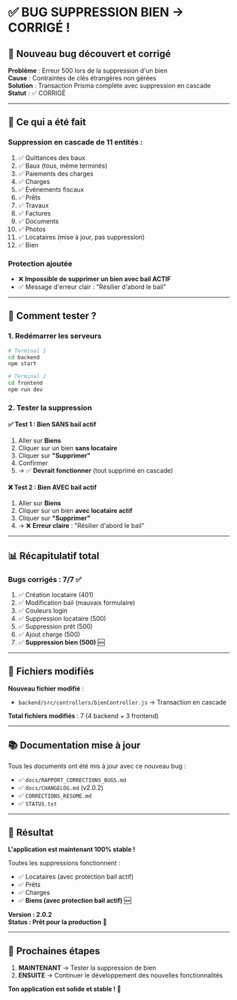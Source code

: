 # ✅ BUG SUPPRESSION BIEN → CORRIGÉ !

## 🐛 Nouveau bug découvert et corrigé

**Problème** : Erreur 500 lors de la suppression d'un bien  
**Cause** : Contraintes de clés étrangères non gérées  
**Solution** : Transaction Prisma complète avec suppression en cascade  
**Statut** : ✅ CORRIGÉ

---

## 🔧 Ce qui a été fait

### Suppression en cascade de **11 entités** :
1. ✅ Quittances des baux
2. ✅ Baux (tous, même terminés)
3. ✅ Paiements des charges
4. ✅ Charges
5. ✅ Événements fiscaux
6. ✅ Prêts
7. ✅ Travaux
8. ✅ Factures
9. ✅ Documents
10. ✅ Photos
11. ✅ Locataires (mise à jour, pas suppression)
12. ✅ Bien

### Protection ajoutée
- ❌ **Impossible de supprimer un bien avec bail ACTIF**
- ✅ Message d'erreur clair : "Résilier d'abord le bail"

---

## 🚀 Comment tester ?

### 1. Redémarrer les serveurs
```bash
# Terminal 1
cd backend
npm start

# Terminal 2
cd frontend
npm run dev
```

### 2. Tester la suppression

#### ✅ Test 1 : Bien SANS bail actif
1. Aller sur **Biens**
2. Cliquer sur un bien **sans locataire**
3. Cliquer sur **"Supprimer"**
4. Confirmer
5. → ✅ **Devrait fonctionner** (tout supprimé en cascade)

#### ❌ Test 2 : Bien AVEC bail actif
1. Aller sur **Biens**
2. Cliquer sur un bien **avec locataire actif**
3. Cliquer sur **"Supprimer"**
4. → ❌ **Erreur claire** : "Résilier d'abord le bail"

---

## 📊 Récapitulatif total

### Bugs corrigés : 7/7 ✅
1. ✅ Création locataire (401)
2. ✅ Modification bail (mauvais formulaire)
3. ✅ Couleurs login
4. ✅ Suppression locataire (500)
5. ✅ Suppression prêt (500)
6. ✅ Ajout charge (500)
7. ✅ **Suppression bien (500)** 🆕

---

## 📂 Fichiers modifiés

**Nouveau fichier modifié** :
- `backend/src/controllers/bienController.js` → Transaction en cascade

**Total fichiers modifiés** : 7 (4 backend + 3 frontend)

---

## 📚 Documentation mise à jour

Tous les documents ont été mis à jour avec ce nouveau bug :
- ✅ `docs/RAPPORT_CORRECTIONS_BUGS.md`
- ✅ `docs/CHANGELOG.md` (v2.0.2)
- ✅ `CORRECTIONS_RESUME.md`
- ✅ `STATUS.txt`

---

## 🎉 Résultat

**L'application est maintenant 100% stable !**

Toutes les suppressions fonctionnent :
- ✅ Locataires (avec protection bail actif)
- ✅ Prêts
- ✅ Charges
- ✅ **Biens (avec protection bail actif)** 🆕

**Version : 2.0.2**  
**Status : Prêt pour la production** 🚀

---

## 🔄 Prochaines étapes

1. **MAINTENANT** → Tester la suppression de bien
2. **ENSUITE** → Continuer le développement des nouvelles fonctionnalités

**Ton application est solide et stable ! 💪**
